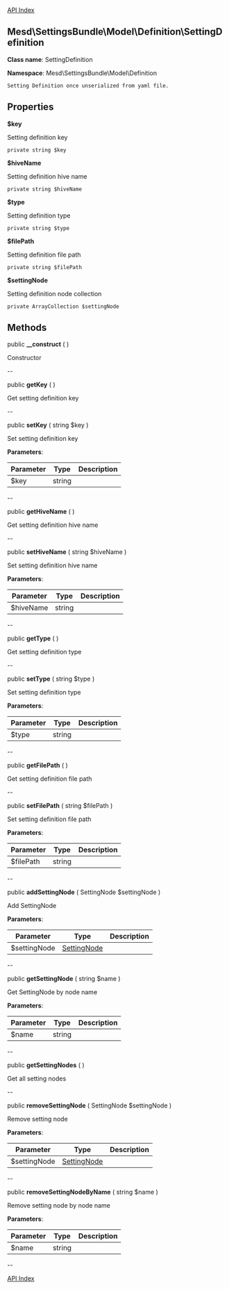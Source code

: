 [API Index](ApiIndex.md)


Mesd\SettingsBundle\Model\Definition\SettingDefinition
---------------


**Class name**: SettingDefinition

**Namespace**: Mesd\SettingsBundle\Model\Definition







    Setting Definition once unserialized from yaml file.

    





Properties
----------


**$key**

Setting definition key



    private string $key






**$hiveName**

Setting definition hive name



    private string $hiveName






**$type**

Setting definition type



    private string $type






**$filePath**

Setting definition file path



    private string $filePath






**$settingNode**

Setting definition node collection



    private ArrayCollection $settingNode






Methods
-------


public **__construct** (  )


Constructor








--

public **getKey** (  )


Get setting definition key








--

public **setKey** ( string $key )


Set setting definition key








**Parameters**:

| Parameter | Type | Description |
|-----------|------|-------------|
| $key | string |  |

--

public **getHiveName** (  )


Get setting definition hive name








--

public **setHiveName** ( string $hiveName )


Set setting definition hive name








**Parameters**:

| Parameter | Type | Description |
|-----------|------|-------------|
| $hiveName | string |  |

--

public **getType** (  )


Get setting definition type








--

public **setType** ( string $type )


Set setting definition type








**Parameters**:

| Parameter | Type | Description |
|-----------|------|-------------|
| $type | string |  |

--

public **getFilePath** (  )


Get setting definition file path








--

public **setFilePath** ( string $filePath )


Set setting definition file path








**Parameters**:

| Parameter | Type | Description |
|-----------|------|-------------|
| $filePath | string |  |

--

public **addSettingNode** ( SettingNode $settingNode )


Add SettingNode








**Parameters**:

| Parameter | Type | Description |
|-----------|------|-------------|
| $settingNode | [SettingNode](Mesd-SettingsBundle-Model-Definition-SettingNode.md) |  |

--

public **getSettingNode** ( string $name )


Get SettingNode by node name








**Parameters**:

| Parameter | Type | Description |
|-----------|------|-------------|
| $name | string |  |

--

public **getSettingNodes** (  )


Get all setting nodes








--

public **removeSettingNode** ( SettingNode $settingNode )


Remove setting node








**Parameters**:

| Parameter | Type | Description |
|-----------|------|-------------|
| $settingNode | [SettingNode](Mesd-SettingsBundle-Model-Definition-SettingNode.md) |  |

--

public **removeSettingNodeByName** ( string $name )


Remove setting node by node name








**Parameters**:

| Parameter | Type | Description |
|-----------|------|-------------|
| $name | string |  |

--

[API Index](ApiIndex.md)
